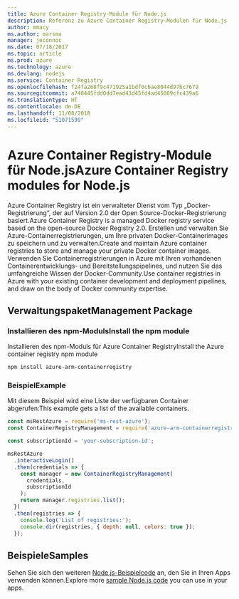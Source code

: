 ```yaml
---
title: Azure Container Registry-Module für Node.js
description: Referenz zu Azure Container Registry-Modulen für Node.js
author: mmacy
ms.author: marsma
manager: jeconnoc
ms.date: 07/18/2017
ms.topic: article
ms.prod: azure
ms.technology: azure
ms.devlang: nodejs
ms.service: Container Registry
ms.openlocfilehash: f24fa268f9c471925a1bdf0cbae8044d97bc7679
ms.sourcegitcommit: a748445fdd0dd7ead43d45fd4ad45009cfc439a6
ms.translationtype: HT
ms.contentlocale: de-DE
ms.lasthandoff: 11/08/2018
ms.locfileid: "51071599"
---
```

# <a name="azure-container-registry-modules-for-nodejs"></a><span data-ttu-id="2567a-103">Azure Container Registry-Module für Node.js</span><span class="sxs-lookup"><span data-stu-id="2567a-103">Azure Container Registry modules for Node.js</span></span>

<span data-ttu-id="2567a-104">Azure Container Registry ist ein verwalteter Dienst vom Typ „Docker-Registrierung“, der auf Version 2.0 der Open Source-Docker-Registrierung basiert.</span><span class="sxs-lookup"><span data-stu-id="2567a-104">Azure Container Registry is a managed Docker registry service based on the open-source Docker Registry 2.0.</span></span> <span data-ttu-id="2567a-105">Erstellen und verwalten Sie Azure-Containerregistrierungen, um Ihre privaten Docker-Containerimages zu speichern und zu verwalten.</span><span class="sxs-lookup"><span data-stu-id="2567a-105">Create and maintain Azure container registries to store and manage your private Docker container images.</span></span> <span data-ttu-id="2567a-106">Verwenden Sie Containerregistrierungen in Azure mit Ihren vorhandenen Containerentwicklungs- und Bereitstellungspipelines, und nutzen Sie das umfangreiche Wissen der Docker-Community.</span><span class="sxs-lookup"><span data-stu-id="2567a-106">Use container registries in Azure with your existing container development and deployment pipelines, and draw on the body of Docker community expertise.</span></span>

## <a name="management-package"></a><span data-ttu-id="2567a-107">Verwaltungspaket</span><span class="sxs-lookup"><span data-stu-id="2567a-107">Management Package</span></span>

### <a name="install-the-npm-module"></a><span data-ttu-id="2567a-108">Installieren des npm-Moduls</span><span class="sxs-lookup"><span data-stu-id="2567a-108">Install the npm module</span></span>

<span data-ttu-id="2567a-109">Installieren des npm-Moduls für Azure Container Registry</span><span class="sxs-lookup"><span data-stu-id="2567a-109">Install the Azure container registry npm module</span></span>

```bash
npm install azure-arm-containerregistry
```

### <a name="example"></a><span data-ttu-id="2567a-110">Beispiel</span><span class="sxs-lookup"><span data-stu-id="2567a-110">Example</span></span>

<span data-ttu-id="2567a-111">Mit diesem Beispiel wird eine Liste der verfügbaren Container abgerufen:</span><span class="sxs-lookup"><span data-stu-id="2567a-111">This example gets a list of the available containers.</span></span>

```javascript
const msRestAzure = require('ms-rest-azure');
const ContainerRegistryManagement = require('azure-arm-containerregistry');

const subscriptionId = 'your-subscription-id';

msRestAzure
  .interactiveLogin()
  .then(credentials => {
    const manager = new ContainerRegistryManagement(
      credentials,
      subscriptionId
    );
    return manager.registries.list();
  })
  .then(registries => {
    console.log('List of registries:');
    console.dir(registries, { depth: null, colors: true });
  });
```

## <a name="samples"></a><span data-ttu-id="2567a-112">Beispiele</span><span class="sxs-lookup"><span data-stu-id="2567a-112">Samples</span></span>

<span data-ttu-id="2567a-113">Sehen Sie sich den weiteren [Node.js-Beispielcode](https://azure.microsoft.com/resources/samples/?platform=nodejs) an, den Sie in Ihren Apps verwenden können.</span><span class="sxs-lookup"><span data-stu-id="2567a-113">Explore more [sample Node.js code](https://azure.microsoft.com/resources/samples/?platform=nodejs) you can use in your apps.</span></span>
